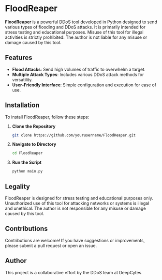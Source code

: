# FloodReaper

**FloodReaper** is a powerful DDoS tool developed in Python designed to send various types of flooding and DDoS attacks. It is primarily intended for stress testing and educational purposes. Misuse of this tool for illegal activities is strictly prohibited. The author is not liable for any misuse or damage caused by this tool.

## Features

- **Flood Attacks**: Send high volumes of traffic to overwhelm a target.
- **Multiple Attack Types**: Includes various DDoS attack methods for versatility.
- **User-Friendly Interface**: Simple configuration and execution for ease of use.

## Installation

To install FloodReaper, follow these steps:

1. **Clone the Repository**

   ```bash
   git clone https://github.com/yourusername/FloodReaper.git

2. **Navigate to Directory**
   ```bash
   cd FloodReaper

3. **Run the Script**
   ```bash
   python main.py

## Legality

FloodReaper is designed for stress testing and educational purposes only. Unauthorized use of this tool for attacking networks or systems is illegal and unethical. The author is not responsible for any misuse or damage caused by this tool.

## Contributions

Contributions are welcome! If you have suggestions or improvements, please submit a pull request or open an issue.

## Author

This project is a collaborative effort by the DDoS team at DeepCytes.
